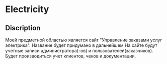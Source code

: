# Electricity
## Discription
  Моей предметной областью является сайт "Управление заказами услуг электрика". Название будет придумано в дальнейшем
  На сайте будут учетные записи администратора(-ов) и пользователей(заказчиков). Будет производиться учет клиентов, чеков и документации.
